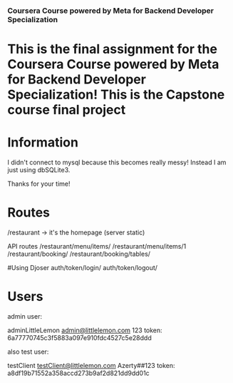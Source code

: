 ### Coursera Course powered by Meta for Backend Developer Specialization

# This is the final assignment for the Coursera Course powered by Meta for Backend Developer Specialization! This is the Capstone course final project

# Information
I didn't connect to mysql because this becomes really messy! Instead I am just using dbSQLite3.

Thanks for your time!


# Routes
/restaurant -> it's the homepage (server static)

API routes
/restaurant/menu/items/
/restaurant/menu/items/1
/restaurant/booking/
/restaurant/booking/tables/

#Using Djoser
auth/token/login/
auth/token/logout/


# Users
admin user:

adminLittleLemon
admin@littlelemon.com
123
token: 6a77770745c3f5883a097e910fdc4527c5e28ddd


also test user:

testClient
testClient@littlelemon.com
Azerty##123
token: a8df19b71552a358accd273b9af2d821dd9dd01c


